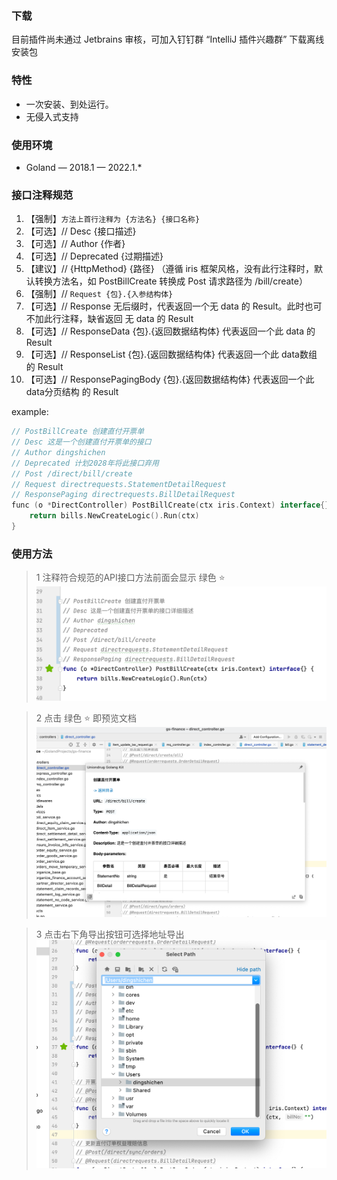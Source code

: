 ### 下载
目前插件尚未通过 Jetbrains 审核，可加入钉钉群 “IntelliJ 插件兴趣群” 下载离线安装包

### 特性
- 一次安装、到处运行。
- 无侵入式支持

### 使用环境
- Goland — 2018.1 — 2022.1.*

### 接口注释规范
1. 【强制】`方法上首行注释为 {方法名} {接口名称}`
2. 【可选】// Desc {接口描述}
3. 【可选】// Author {作者}
4. 【可选】// Deprecated {过期描述}
5. 【建议】// {HttpMethod} {路径} （遵循 iris 框架风格，没有此行注释时，默认转换方法名，如 PostBillCreate 转换成 Post 请求路径为 /bill/create）
6. 【强制】// `Request {包}.{入参结构体}`
7. 【可选】// Response 无后缀时，代表返回一个无 data 的 Result。此时也可不加此行注释，缺省返回 无 data 的 Result
8. 【可选】// ResponseData {包}.{返回数据结构体} 代表返回一个此 data 的 Result
9. 【可选】// ResponseList {包}.{返回数据结构体} 代表返回一个此 data数组 的 Result
10. 【可选】// ResponsePagingBody {包}.{返回数据结构体} 代表返回一个此 data分页结构 的 Result

example:
```kotlin
// PostBillCreate 创建直付开票单
// Desc 这是一个创建直付开票单的接口
// Author dingshichen
// Deprecated 计划2028年将此接口弃用
// Post /direct/bill/create
// Request directrequests.StatementDetailRequest
// ResponsePaging directrequests.BillDetailRequest
func (o *DirectController) PostBillCreate(ctx iris.Context) interface{} {
    return bills.NewCreateLogic().Run(ctx)
}
```

### 使用方法
> 1 注释符合规范的API接口方法前面会显示 绿色 ⭐️
![1](../image/golang-1.png)

> 2 点击 绿色 ⭐️ 即预览文档
![3](../image/golang-2.png)

> 3 点击右下角导出按钮可选择地址导出
![3](../image/golang-3.png)
